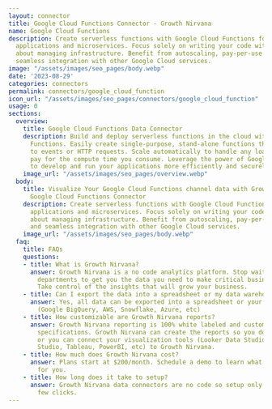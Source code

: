 ```yaml
---
layout: connector
title: Google Cloud Functions Connector - Growth Nirvana
name: Google Cloud Functions
description: Create serverless functions with Google Cloud Functions for event-driven
  applications and microservices. Focus solely on writing your code without worrying
  about managing infrastructure. Benefit from autoscaling, pay-per-use pricing, and
  seamless integration with other Google Cloud services.
image: "/assets/images/seo_pages/body.webp"
date: '2023-08-29'
categories: connectors
permalink: connectors/google_cloud_function
icon_url: "/assets/images/seo_pages/connectors/google_cloud_function"
usage: 0
sections:
  overview:
    title: Google Cloud Functions Data Connector
    description: Build and deploy serverless functions in the cloud with Google Cloud
      Functions. Easily create single-purpose, stand-alone functions that respond
      to events or HTTP requests. Scale automatically to handle any load and only
      pay for the compute time you consume. Leverage the power of Google Cloud's infrastructure
      to develop and run your applications more efficiently and securely.
    image_url: "/assets/images/seo_pages/overview.webp"
  body:
    title: Visualize Your Google Cloud Functions channel data with Growth Nirvana's
      Google Cloud Functions Connector
    description: Create serverless functions with Google Cloud Functions for event-driven
      applications and microservices. Focus solely on writing your code without worrying
      about managing infrastructure. Benefit from autoscaling, pay-per-use pricing,
      and seamless integration with other Google Cloud services.
    image_url: "/assets/images/seo_pages/body.webp"
  faq:
    title: FAQs
    questions:
    - title: What is Growth Nirvana?
      answer: Growth Nirvana is a no code analytics platform. Stop waiting for other
        departments to get you the data you need to make critical business decisions.
        Take control of the insights that will grow your business.
    - title: Can I export the data into a spreadsheet or my data warehouse?
      answer: Yes, all data can be exported into a spreadsheet or your data warehouse
        (Google BigQuery, AWS, Snowflake, Azure, etc)
    - title: How customizable are Growth Nirvana reports?
      answer: Growth Nirvana reporting is 100% white labeled and customized to your
        specifications. Growth Nirvana can create the reports so you don’t have to
        or you can connect your visualization tools (Looker Data Studio/Google Data
        Studio, Tableau, PowerBI, etc) to Growth Nirvana.
    - title: How much does Growth Nirvana cost?
      answer: Plans start at $200/month. Schedule a demo to learn what plan is best
        for you.
    - title: How long does it take to setup?
      answer: Growth Nirvana data connectors are no code so setup only requires a
        few clicks.
---
```

